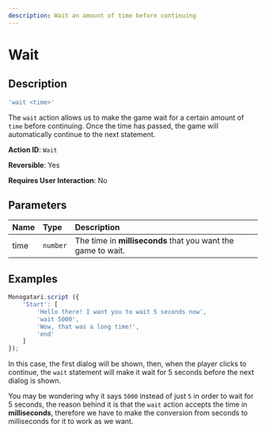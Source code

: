```yaml
---
description: Wait an amount of time before continuing
---
```


# Wait

## Description

```javascript
'wait <time>'
```

The `wait` action allows us to make the game wait for a certain amount of `time` before continuing. Once the time has passed, the game will automatically continue to the next statement.

**Action ID**: `Wait`

**Reversible**: Yes

**Requires User Interaction**: No

## Parameters

| Name | Type | Description |
| :--- | :--- | :--- |
| time | `number` | The time in **milliseconds** that you want the game to wait. |

## Examples

```javascript
Monogatari.script ({
    'Start': [
        'Hello there! I want you to wait 5 seconds now',
        'wait 5000',
        'Wow, that was a long time!',
        'end'
    ]
});
```

In this case, the first dialog will be shown, then, when the player clicks to continue, the `wait`  statement will make it wait for 5 seconds before the next dialog is shown.

You may be wondering why it says `5000` instead of just `5` in order to wait for 5 seconds, the reason behind it is that the `wait` action accepts the time in **milliseconds**, therefore we have to make the conversion from seconds to milliseconds for it to work as we want.

